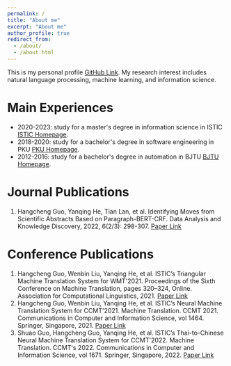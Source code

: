 ```yaml
---
permalink: /
title: "About me"
excerpt: "About me"
author_profile: true
redirect_from: 
  - /about/
  - /about.html
---
```


This is my personal profile [GitHub Link](https://thomasghc.github.io/). My research interest includes natural language processing, machine learning, and information science.

Main Experiences
======
  - 2020-2023:  study for a master's degree in information science in ISTIC [ISTIC Homepage](https://www.istic.ac.cn/).
  - 2018-2020:  study for a bachelor's degree in software engineering in PKU [PKU Homepage](https://www.pku.edu.cn/).
  - 2012-2016:  study for a bachelor's degree in automation in BJTU [BJTU Homepage](https://bjtu.edu.cn/).

Journal Publications
======
1. Hangcheng Guo, Yanqing He, Tian Lan, et al. Identifying Moves from Scientific Abstracts Based on Paragraph-BERT-CRF. Data Analysis and Knowledge Discovery, 2022, 6(2/3): 298-307. [Paper Link](https://manu44.magtech.com.cn/Jwk_infotech_wk3/CN/Y2022/V6/I2/3/298)

Conference Publications
======
1. Hangcheng Guo, Wenbin Liu, Yanqing He, et al. ISTIC’s Triangular Machine Translation System for WMT'2021. Proceedings of the Sixth Conference on Machine Translation, pages 320–324, Online. Association for Computational Linguistics, 2021. [Paper Link](https://aclanthology.org/2021.wmt-1.36/)
2. Hangcheng Guo, Wenbin Liu, Yanqing He, et al. ISTIC’s Neural Machine Translation System for CCMT'2021. Machine Translation. CCMT 2021. Communications in Computer and Information Science, vol 1464. Springer, Singapore, 2021. [Paper Link](https://doi.org/10.1007/978-981-16-7512-6_9/)
3. Shuao Guo, Hangcheng Guo, Yanqing He, et al. ISTIC’s Thai-to-Chinese Neural Machine Translation System for CCMT'2022. Machine Translation. CCMT's 2022. Communications in Computer and Information Science, vol 1671. Springer, Singapore, 2022. [Paper Link](https://doi.org/10.1007/978-981-19-7960-6_16/)


